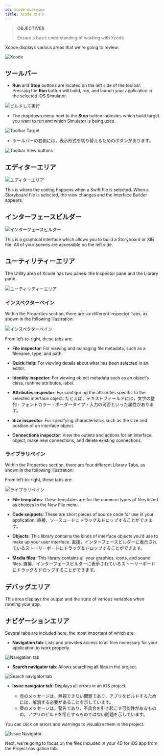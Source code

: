 ```yaml
---
id: xcode-overview
title: Xcode ガイド
---
```


> **OBJECTIVES**
> 
> Ensure a basic understanding of working with Xcode.

Xcode displays various areas that we're going to review:

![Xcode](img/Discover-Xcode-4D-for-iOS.png)

## ツールバー

* **Run** and **Stop** buttons are located on the left side of the toolbar. Pressing the **Run** button will build, run, and launch your application in the selected iOS Simulator.

![ビルドして実行](img/Toolbar-Build-and-Run-Xcode-4D-for-iOS.png)

* The dropdown menu next to the **Stop** button indicates which build target you want to run and which Simulator is being used.

![Toolbar Target](img/Toolbar-Target-simulator-Xcode-4D-for-iOS.png)

* ツールバーの右側には，表示形式を切り替えるためのボタンがあります。

![Toolbar View buttons](img/Toolbar-View-buttons-Xcode-4D-for-iOS.png)

## エディターエリア

![エディターエリア](img/Editor-Xcode-4D-for-iOS.png)

This is where the coding happens when a Swift file is selected. When a Storyboard file is selected, the view changes and the Interface Builder appears.

## インターフェースビルダー

![インターフェースビルダー](img/Interface-Builder-Xcode-4D-for-iOS.png)

This is a graphical interface which allows you to build a Storyboard or XIB file. All of your scenes are accessible on the left side.

## ユーティリティーエリア

The Utility area of Xcode has two panes: the Inspector pane and the Library pane.

![ユーティリティーエリア](img/Utility-Xcode-4D-for-iOS.png)

### インスペクターペイン

Within the Properties section, there are six different Inspector Tabs, as shown in the following illustration:

![インスペクターペイン](img/Xcode-Inspector-pane.png)

From left-to-right, these tabs are:

* **File inspector**: For viewing and managing file metadata, such as a filename, type, and path.

* **Quick Help**: For viewing details about what has been selected in an editor.

* **Identity inspector**: For viewing object metadata such as an object’s class, runtime attributes, label.

* **Attributes inspector**: For configuring the attributes specific to the selected interface object. たとえば，テキストフィールドには，文字の整列・フォントカラー・ボーダータイプ・入力の可否といった属性があります。

* **Size inspector**: For specifying characteristics such as the size and position of an interface object.

* **Connections inspector**: View the outlets and actions for an interface object, make new connections, and delete existing connections.

### ライブラリペイン

Within the Properties section, there are four different Library Tabs, as shown in the following illustration:

From left-to-right, these tabs are:

![ライブラリペイン](img/Xcode-Library-pane.png)

* **File templates**: These templates are for the common types of files listed as choices in the New File menu.

* **Code snippets**: These are short pieces of source code for use in your application. 直接，ソースコードにドラッグ＆ドロップすることができます。

* **Objects**: This library contains the kinds of interface objects you’d use to make up your user interface. 直接，インターフェースビルダーに表示されているストーリーボードにドラッグ＆ドロップすることができます。

* **Media files**: This library contains all your graphics, icons, and sound files. 直接，インターフェースビルダーに表示されているストーリーボードにドラッグ＆ドロップすることができます。

## デバッグエリア

This area displays the output and the state of various variables when running your app.

## ナビゲーションエリア

Several tabs are included here, the most important of which are:

* **Navigation tab**: Lists and provides access to all files necessary for your application to work properly.

![Navigation tab](img/Project-Navigation-Editor-Xcode-4D-for-iOS.png)

* **Search navigator tab**: Allows searching all files in the project.

![Search navigator tab](img/Search-Navigator-Xcode-4D-for-iOS.png)

* **Issue navigator tab**: Displays all errors in an iOS project.

    - 赤のメッセージは，無視できない問題であり，アプリをビルドするためには，解消する必要があることを示しています。
    - 黄のメッセージは，警告であり，不具合を引き起こす可能性があるものの，アプリのビルドを阻止するものではない問題を示しています。

You can click on errors and warnings to visualize them in the project.

![Issue Navigator](img/Issue-Navigator-Xcode-4D-for-iOS.png)

Next, we're going to focus on the files included in your 4D for iOS app from the Project navigation tab.
